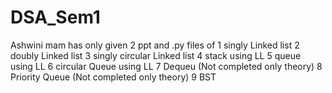 # DSA_Sem1
Ashwini mam has only given 2 ppt 
and .py files of 
1 singly Linked list 
2 doubly Linked list 
3 singly circular Linked list 
4 stack using LL
5 queue using LL 
6 circular Queue using LL
7 Dequeu  (Not completed only theory)
8 Priority Queue (Not completed only theory)
9 BST 

